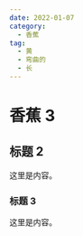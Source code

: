 ```yaml
---
date: 2022-01-07
category:
  - 香蕉
tag:
  - 黄
  - 弯曲的
  - 长
---
```


<!-- more -->

# 香蕉 3

## 标题 2

这里是内容。

### 标题 3

这里是内容。
